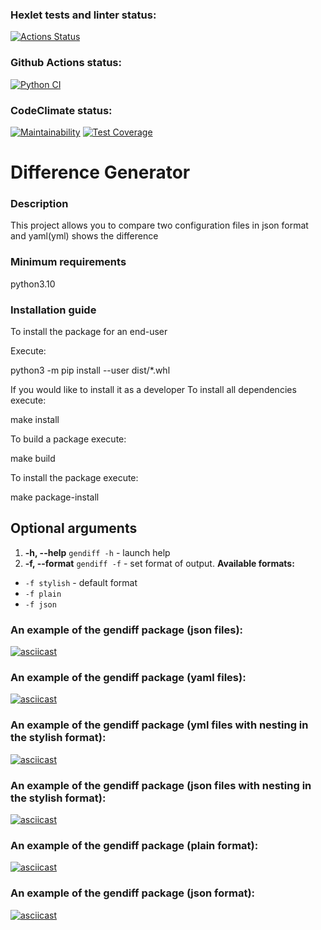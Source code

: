 ### Hexlet tests and linter status:
[![Actions Status](https://github.com/SergeyChapurin/python-project-50/actions/workflows/hexlet-check.yml/badge.svg)](https://github.com/SergeyChapurin/python-project-50/actions)
### Github Actions status:
[![Python CI](https://github.com/SergeyChapurin/python-project-50/actions/workflows/python_CI.yml/badge.svg)](https://github.com/SergeyChapurin/python-project-50/actions/workflows/python_CI.yml)
### CodeClimate status:
[![Maintainability](https://api.codeclimate.com/v1/badges/5e504c73f64e4289bef5/maintainability)](https://codeclimate.com/github/SergeyChapurin/python-project-50/maintainability)
[![Test Coverage](https://api.codeclimate.com/v1/badges/5e504c73f64e4289bef5/test_coverage)](https://codeclimate.com/github/SergeyChapurin/python-project-50/test_coverage)

# Difference Generator

### Description
This project allows you to compare two configuration files in json format and yaml(yml) shows the difference

### Minimum requirements
python3.10

### Installation guide

To install the package for an end-user

Execute:

python3 -m pip install --user dist/*.whl

If you would like to install it as a developer
To install all dependencies execute:

make install

To build a package execute:

make build

To install the package execute:

make package-install

## Optional arguments

1. **-h, --help**  `gendiff -h` - launch help
2. **-f, --format** `gendiff -f` - set format of output. **Available formats:**
* `-f stylish` - default format
* `-f plain`
* `-f json`

### An example of the gendiff package (json files):
[![asciicast](https://asciinema.org/a/nOL2VUocXaWlPAX9XJY7S4dS9.svg)](https://asciinema.org/a/nOL2VUocXaWlPAX9XJY7S4dS9)
### An example of the gendiff package (yaml files):
[![asciicast](https://asciinema.org/a/eDQv9TAkIGVxE88p1JmdTjuNO.svg)](https://asciinema.org/a/eDQv9TAkIGVxE88p1JmdTjuNO)
### An example of the gendiff package (yml files with nesting in the stylish format):
[![asciicast](https://asciinema.org/a/N8yGP9Pz5nLjhlDugBtY0y4Pj.svg)](https://asciinema.org/a/N8yGP9Pz5nLjhlDugBtY0y4Pj)
### An example of the gendiff package (json files with nesting in the stylish format):
[![asciicast](https://asciinema.org/a/fh38d5CZyGkxse0USNBdD2zLc.svg)](https://asciinema.org/a/fh38d5CZyGkxse0USNBdD2zLc)
### An example of the gendiff package (plain format):
[![asciicast](https://asciinema.org/a/sREk8fTZWBcXM4Dkj84KXYhUN.svg)](https://asciinema.org/a/sREk8fTZWBcXM4Dkj84KXYhUN)
### An example of the gendiff package (json format):
[![asciicast](https://asciinema.org/a/yNTTEGSlaiQld4jjWs7wBzX2q.svg)](https://asciinema.org/a/yNTTEGSlaiQld4jjWs7wBzX2q)